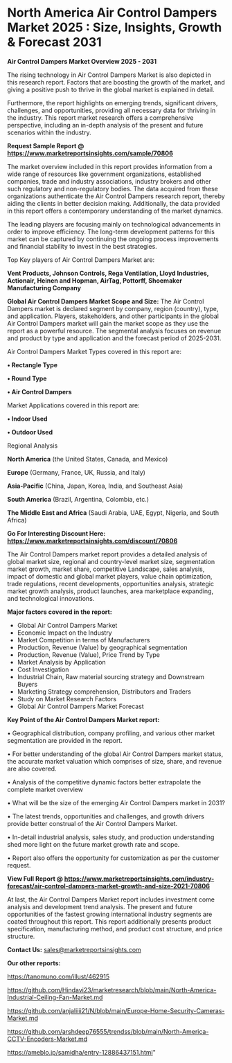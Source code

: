 # North America Air Control Dampers Market 2025 : Size, Insights, Growth & Forecast 2031

<Strong> Air Control Dampers Market Overview 2025 - 2031</strong>

The rising technology in Air Control Dampers Market is also depicted in this research report. Factors that are boosting the growth of the market, and giving a positive push to thrive in the global market is explained in detail.

Furthermore, the report highlights on emerging trends, significant drivers, challenges, and opportunities, providing all necessary data for thriving in the industry. This report market research offers a comprehensive perspective, including an in-depth analysis of the present and future scenarios within the industry.

<strong>Request Sample Report @ <a href=https://www.marketreportsinsights.com/sample/70806>https://www.marketreportsinsights.com/sample/70806</a></strong>

The market overview included in this report provides information from a wide range of resources like government organizations, established companies, trade and industry associations, industry brokers and other such regulatory and non-regulatory bodies. The data acquired from these organizations authenticate the Air Control Dampers research report, thereby aiding the clients in better decision making. Additionally, the data provided in this report offers a contemporary understanding of the market dynamics.

The leading players are focusing mainly on technological advancements in order to improve efficiency. The long-term development patterns for this market can be captured by continuing the ongoing process improvements and financial stability to invest in the best strategies.

Top Key players of Air Control Dampers Market are:

<strong>Vent Products, Johnson Controls, Rega Ventilation, Lloyd Industries, Actionair, Heinen and Hopman, AirTag, Pottorff, Shoemaker Manufacturing Company</strong>

<strong><b>Global Air Control Dampers Market Scope and Size:</b></strong>
The Air Control Dampers market is declared segment by company, region (country), type, and application. Players, stakeholders, and other participants in the global Air Control Dampers market will gain the market scope as they use the report as a powerful resource. The segmental analysis focuses on revenue and product by type and application and the forecast period of 2025-2031.

Air Control Dampers Market Types covered in this report are:

<strong>• Rectangle Type

• Round Type

• Air Control Dampers</strong>

Market Applications covered in this report are:

<strong>• Indoor Used

• Outdoor Used</strong> 

Regional Analysis

<strong>North America</strong> (the United States, Canada, and Mexico)

<strong>Europe</strong> (Germany, France, UK, Russia, and Italy)

<strong>Asia-Pacific</strong> (China, Japan, Korea, India, and Southeast Asia)

<strong>South America</strong> (Brazil, Argentina, Colombia, etc.)

<strong>The Middle East and Africa</strong> (Saudi Arabia, UAE, Egypt, Nigeria, and South Africa)

<strong>Go For Interesting Discount Here: <a href=https://www.marketreportsinsights.com/discount/70806>https://www.marketreportsinsights.com/discount/70806</a></strong>

The Air Control Dampers market report provides a detailed analysis of global market size, regional and country-level market size, segmentation market growth, market share, competitive Landscape, sales analysis, impact of domestic and global market players, value chain optimization, trade regulations, recent developments, opportunities analysis, strategic market growth analysis, product launches, area marketplace expanding, and technological innovations.

<strong><b>Major factors covered in the report:</b></strong>
<ul>
  <li>Global Air Control Dampers Market </li>
  <li>Economic Impact on the Industry</li>
  <li>Market Competition in terms of Manufacturers</li>
  <li>Production, Revenue (Value) by geographical segmentation</li>
  <li>Production, Revenue (Value), Price Trend by Type</li>
  <li>Market Analysis by Application</li>
  <li>Cost Investigation</li>
  <li>Industrial Chain, Raw material sourcing strategy and Downstream Buyers</li>
  <li>Marketing Strategy comprehension, Distributors and Traders</li>
  <li>Study on Market Research Factors</li>
  <li>Global Air Control Dampers Market Forecast</li>
</ul>

<strong><b>Key Point of the Air Control Dampers Market report:</b></strong>

• Geographical distribution, company profiling, and various other market segmentation are provided in the report.

• For better understanding of the global Air Control Dampers market status, the accurate market valuation which comprises of size, share, and revenue are also covered.

• Analysis of the competitive dynamic factors better extrapolate the complete market overview

• What will be the size of the emerging Air Control Dampers market in 2031?

• The latest trends, opportunities and challenges, and growth drivers provide better construal of the Air Control Dampers Market.

• In-detail industrial analysis, sales study, and production understanding shed more light on the future market growth rate and scope.

• Report also offers the opportunity for customization as per the customer request.

<strong><b>View Full Report @ <a href=https://www.marketreportsinsights.com/industry-forecast/air-control-dampers-market-growth-and-size-2021-70806>https://www.marketreportsinsights.com/industry-forecast/air-control-dampers-market-growth-and-size-2021-70806</a></b></strong>


At last, the Air Control Dampers Market report includes investment come analysis and development trend analysis. The present and future opportunities of the fastest growing international industry segments are coated throughout this report. This report additionally presents product specification, manufacturing method, and product cost structure, and price structure.

<strong>Contact Us:</strong>
sales@marketreportsinsights.com

<strong>Our other reports:</strong>

<a href=https://tanomuno.com/illust/462915>https://tanomuno.com/illust/462915</a>

<a href=https://github.com/Hindavi23/marketresearch/blob/main/North-America-Industrial-Ceiling-Fan-Market.md>https://github.com/Hindavi23/marketresearch/blob/main/North-America-Industrial-Ceiling-Fan-Market.md</a>

<a href=https://github.com/anjaliiii21/N/blob/main/Europe-Home-Security-Cameras-Market.md>https://github.com/anjaliiii21/N/blob/main/Europe-Home-Security-Cameras-Market.md</a>

<a href=https://github.com/arshdeep76555/trendss/blob/main/North-America-CCTV-Encoders-Market.md>https://github.com/arshdeep76555/trendss/blob/main/North-America-CCTV-Encoders-Market.md</a>

<a href=https://ameblo.jp/samidha/entry-12886437151.html>https://ameblo.jp/samidha/entry-12886437151.html</a>"
